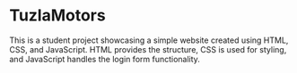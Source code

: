 # TuzlaMotors

This is a student project showcasing a simple website created using HTML, CSS, and JavaScript.
HTML provides the structure, CSS is used for styling, and JavaScript handles the login form functionality.
